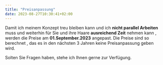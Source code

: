 ```yaml
---
title: "Preisanpassung"
date: 2023-08-27T10:30:41+02:00
---
```


Damit ich meinem Konzept treu bleiben kann und ich **nicht parallel Arbeiten** muss und weiterhin für Sie und ihre Haare **ausreichend Zeit** nehmen kann , werden die Preise am **01.September.2023** angepast.
Die Preise sind so berechnet , das es in den nächsten 3 Jahren keine Preisanpassung geben wird.

Solten Sie Fragen haben, stehe ich Ihnen gerne zur Verfügung.
